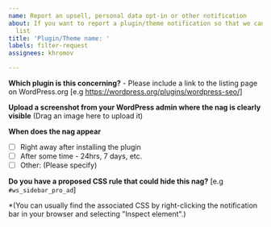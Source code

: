```yaml
---
name: Report an upsell, personal data opt-in or other notification
about: If you want to report a plugin/theme notification so that we can add it to the block
  list
title: 'Plugin/Theme name: '
labels: filter-request
assignees: khromov

---
```


**Which plugin is this concerning?** - Please include a link to the listing page on WordPress.org
[e.g https://wordpress.org/plugins/wordpress-seo/]

**Upload a screenshot from your WordPress admin where the nag is clearly visible**
(Drag an image here to upload it)

**When does the nag appear**
- [ ] Right away after installing the plugin
- [ ] After some time - 24hrs, 7 days, etc.
- [ ] Other: (Please specify)

**Do you have a proposed CSS rule that could hide this nag?**
[e.g `#ws_sidebar_pro_ad`]

*(You can usually find the associated CSS by right-clicking the notification bar in your browser and selecting "Inspect element".)

